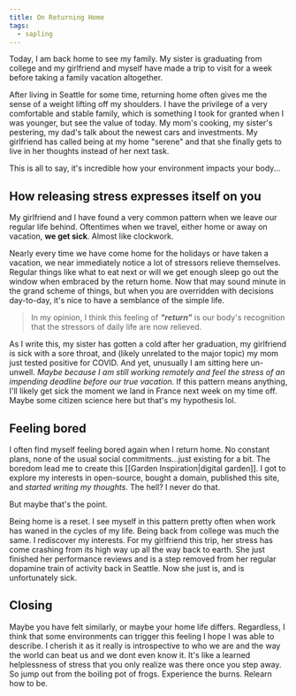 ```yaml
---
title: On Returning Home
tags:
  - sapling
---
```

Today, I am back home to see my family. My sister is graduating from college and my girlfriend and myself have made a trip to visit for a week before taking a family vacation altogether. 

After living in Seattle for some time, returning home often gives me the sense of a weight lifting off my shoulders. I have the privilege of a very comfortable and stable family, which is something I took for granted when I was younger, but see the value of today. My mom's cooking, my sister's pestering, my dad's talk about the newest cars and investments. My girlfriend has called being at my home "serene" and that she finally gets to live in her thoughts instead of her next task.

This is all to say, it's incredible how your environment impacts your body...

## How releasing stress expresses itself on you
My girlfriend and I have found a very common pattern when we leave our regular life behind. Oftentimes when we travel, either home or away on vacation, **we get sick**. Almost like clockwork.

Nearly every time we have come home for the holidays or have taken a vacation, we near immediately notice a lot of stressors relieve themselves. Regular things like what to eat next or will we get enough sleep go out the window when embraced by the return home. Now that may sound minute in the grand scheme of things, but when you are overridden with decisions day-to-day, it's nice to have a semblance of the simple life. 

>In my opinion, I think this feeling of ***"return"*** is our body's recognition that the stressors of daily life are now relieved.

As I write this, my sister has gotten a cold after her graduation, my girlfriend is sick with a sore throat, and (likely unrelated to the major topic) my mom just tested positive for COVID. And yet, unusually I am sitting here un-unwell. *Maybe because I am still working remotely and feel the stress of an impending deadline before our true vacation.* If this pattern means anything, I'll likely get sick the moment we land in France next week on my time off. Maybe some citizen science here but that's my hypothesis lol.

## Feeling bored
I often find myself feeling bored again when I return home. No constant plans, none of the usual social commitments...just existing for a bit. The boredom lead me to create this [[Garden Inspiration|digital garden]]. I got to explore my interests in open-source, bought a domain, published this site, and *started writing my thoughts*. The hell? I never do that.

But maybe that's the point.

Being home is a reset. I see myself in this pattern pretty often when work has waned in the cycles of my life. Being back from college was much the same. I rediscover my interests. For my girlfriend this trip, her stress has come crashing from its high way up all the way back to earth. She just finished her performance reviews and is a step removed from her regular dopamine train of activity back in Seattle. Now she just is, and is unfortunately sick. 

## Closing
Maybe you have felt similarly, or maybe your home life differs. Regardless, I think that some environments can trigger this feeling I hope I was able to describe. I cherish it as it really is introspective to who we are and the way the world can beat us and we dont even know it. It's like a learned helplessness of stress that you only realize was there once you step away. So jump out from the boiling pot of frogs. Experience the burns. Relearn how to be.

